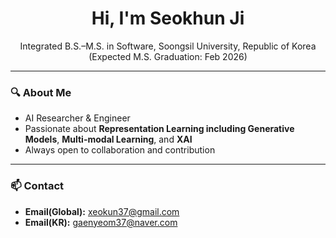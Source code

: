 <div align="center">

# Hi, I'm Seokhun Ji  
Integrated B.S.–M.S. in Software, Soongsil University, Republic of Korea
<br>
(Expected M.S. Graduation: Feb 2026)

</div>

---

### 🔍 About Me
- AI Researcher & Engineer
- Passionate about **Representation Learning including Generative Models**, **Multi-modal Learning**, and **XAI**
- Always open to collaboration and contribution

---

### 📫 Contact

- **Email(Global):** xeokun37@gmail.com
- **Email(KR):** gaenyeom37@naver.com
